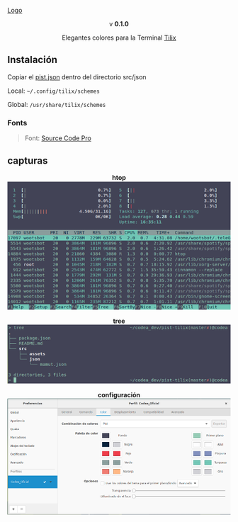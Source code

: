 [Logo](/src/assets/logo.png)

<p align="center">v <strong>0.1.0</strong> </p>

<p align="center">Elegantes colores para la Terminal <a href="https://gnunn1.github.io/tilix-web">Tilix</a></p>

## Instalación
  Copiar el [pist.json](/src/json/pist.json) dentro del directorio src/json

Local: `~/.config/tilix/schemes`

Global: `/usr/share/tilix/schemes`

### Fonts
<p align="center"><blockquote>Font: <a href="https://adobe-fonts.github.io/source-code-pro">Source Code Pro</a></blockquote></p>

## capturas

<p align="center"><strong>htop</strong><br><img src="/src/assets/htop.png"/></p>

<p align="center"><strong>tree</strong><br><img src="/src/assets/tree.png"/></p>

<p align="center"><strong>configuración</strong><br><img src="/src/assets/config.png"/></p>
